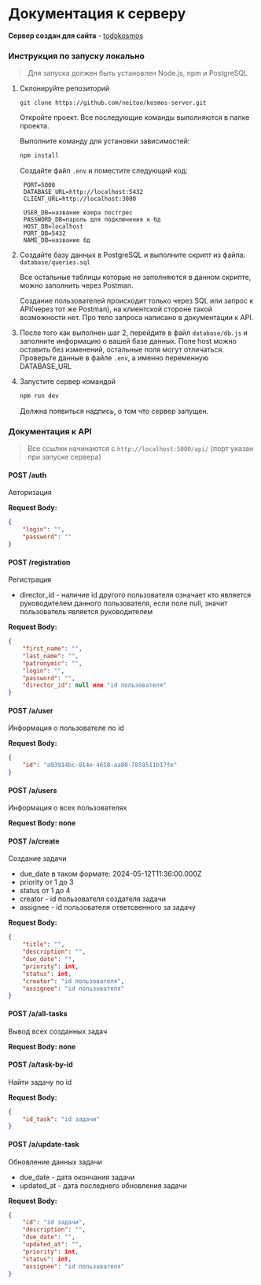# Документация к серверу
**Сервер создан для сайта** - [todokosmos](https://github.com/neitoo/todokosmos)

### Инструкция по запуску локально
> Для запуска должен быть установлен Node.js, npm и PostgreSQL

1. Склонируйте репозиторий 
   
   ```git
   git clone https://github.com/neitoo/kosmos-server.git
   ```
   Откройте проект. Все последующие команды выполняются в папке проекта.

   Выполните команду для установки зависимостей:
   ```powershell
   npm install
   ```

   Создайте файл ```.env``` и поместите следующий код:
   ```env
    PORT=5000
    DATABASE_URL=http://localhost:5432
    CLIENT_URL=http://localhost:3000

    USER_DB=название юзера постгрес
    PASSWORD_DB=пароль для подключения к бд
    HOST_DB=localhost
    PORT_DB=5432
    NAME_DB=название бд
   ```
2. Создайте базу данных в PostgreSQL и выполните скрипт из файла:
    ```database/queries.sql```
    
    Все остальные таблицы которые не заполняются в данном скрипте, можно заполнить через Postman.
    
    Создание пользователей происходит только через SQL или запрос к API(через тот же Postman), на клиентской стороне такой возможности нет. Про тело запроса написано в документации к API.

3. После того как выполнен шаг 2, перейдите в файл ```database/db.js``` и заполните информацию о вашей базе данных. Поле host можно оставить без изменений, остальные поля могут отличаться.
Проверьте данные в файле ```.env```, а именно переменную DATABASE_URL
4. Запустите сервер командой 

    ```powershell
    npm run dev
    ```
    Должна появиться надпись, о том что сервер запущен.

### Документация к API
> Все ссылки начинаются с ```http://localhost:5000/api/``` (порт указан при запуске сервера)

#### POST /auth
Авторизация

**Request Body:**
```json
{
    "login": "",
    "password": ""
}
```

#### POST /registration
Регистрация

* director_id - наличие id другого пользователя означает кто является руководителем данного пользователя, если поле null, значит пользователь является руководителем

**Request Body:**
```json
{
    "first_name": "",
    "last_name": "",
    "patronymic": "",
    "login": "",
    "password": "",
    "director_id": null или "id пользователя"
}
```

#### POST /a/user
Информация о пользователе по id

**Request Body:**
```json
{
    "id": "a93914bc-814e-4618-aa80-7859511b17fe"
}
```

#### POST /a/users
Информация о всех пользователях

**Request Body: none**

#### POST /a/create
Создание задачи

* due_date в таком формате: 2024-05-12T11:36:00.000Z
* priority от 1 до 3
* status от 1 до 4
* creator - id пользователя создателя задачи
* assignee - id пользователя ответсвенного за задачу

**Request Body:**
```json
{
    "title": "",
    "description": "",
    "due_date": "",
    "priority": int,
    "status": int,
    "creator": "id пользователя",
    "assignee": "id пользователя"
}
```

#### POST /a/all-tasks
Вывод всех созданных задач

**Request Body: none**

#### POST /a/task-by-id
Найти задачу по id

**Request Body:**
```json
{
    "id_task": "id задачи"
}
```

#### POST /a/update-task
Обновление данных задачи

* due_date - дата окончания задачи
* updated_at - дата последнего обновления задачи

**Request Body:**
```json
{
    "id": "id задачи",
    "description": "",
    "due_date": "",
    "updated_at": "",
    "priority": int,
    "status": int,
    "assignee": "id пользователя"
}
```
